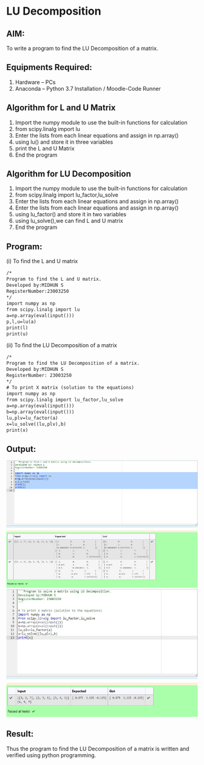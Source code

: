 # LU Decomposition 

## AIM:
To write a program to find the LU Decomposition of a matrix.

## Equipments Required:
1. Hardware – PCs
2. Anaconda – Python 3.7 Installation / Moodle-Code Runner

## Algorithm for L and U Matrix
1. Import the numpy module to use the built-in functions for calculation
2. from scipy.linalg import lu
3. Enter the lists from each linear equations and assign in np.array() 
4. using lu() and store it in three variables
5. print the L and U Matrix 
6. End the program 

## Algorithm for LU Decomposition
1. Import the numpy module to use the built-in functions for calculation
2. from scipy.linalg import lu_factor,lu_solve
3. Enter the lists from each linear equations and assign in np.array()
4. Enter the lists from each linear equations and assign in np.array()
5. using lu_factor() and store it in two variables
6. using lu_solve(),we can find L and U matrix
7. End the program 

## Program:
(i) To find the L and U matrix
```
/*
Program to find the L and U matrix.
Developed by:MIDHUN S 
RegisterNumber:23003250 
*/
import numpy as np
from scipy.linalg import lu
a=np.array(eval(input()))
p,l,u=lu(a)
print(l)
print(u)
```
(ii) To find the LU Decomposition of a matrix
```
/*
Program to find the LU Decomposition of a matrix.
Developed by:MIDHUN S
RegisterNumber: 23003250
*/
# To print X matrix (solution to the equations)
import numpy as np
from scipy.linalg import lu_factor,lu_solve
a=np.array(eval(input()))
b=np.array(eval(input()))
lu,plv=lu_factor(a)
x=lu_solve((lu,plv),b)
print(x)
```

## Output:
![output](/Screenshot%202023-07-23%20232024.jpg)
![output](/Screenshot%202023-07-23%20232308.jpg)

## Result:
Thus the program to find the LU Decomposition of a matrix is written and verified using python programming.

